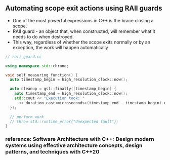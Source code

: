 ## Automating scope exit actions using RAII guards

* One of the most powerful expressions in C++ is the brace closing a scope.
* RAII guard - an object that, when constructed, will remember what it needs to do when destroyed.
* This way, regardless of whether the scope exits normally or by an exception, the work will happen automatically

``` c++
// raii_guard.cc

using namespace std::chrono;

void self_measuring_function() {
  auto timestamp_begin = high_resolution_clock::now();

  auto cleanup = gsl::finally([timestamp_begin] {
    auto timestamp_end = high_resolution_clock::now();
    std::cout << "Execution took: " 
      << duration_cast<microseconds>(timestamp_end - timestamp_begin).count() << " us";
  });

  // perform work
  // throw std::runtime_error{"Unexpected fault"};
}

```

### reference: Software Architecture with C++: Design modern systems using effective architecture concepts, design patterns, and techniques with C++20